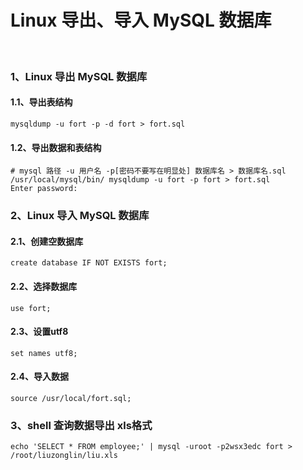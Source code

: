 # Linux 导出、导入 MySQL 数据库

​​

### 1、Linux 导出 MySQL 数据库

#### 1.1、导出表结构

```shell
mysqldump -u fort -p -d fort > fort.sql
```

#### 1.2、导出数据和表结构

```shell
# mysql 路径 -u 用户名 -p[密码不要写在明显处] 数据库名 > 数据库名.sql
/usr/local/mysql/bin/ mysqldump -u fort -p fort > fort.sql
Enter password: 
```

### 2、Linux 导入 MySQL 数据库

#### 2.1、创建空数据库

```mysql
create database IF NOT EXISTS fort;
```

#### 2.2、选择数据库

```mysql
use fort;
```

#### 2.3、设置utf8

```mysql
set names utf8;
```

#### 2.4、导入数据

```mysql
source /usr/local/fort.sql;
```

### 3、shell 查询数据导出 xls格式

```shell
echo 'SELECT * FROM employee;' | mysql -uroot -p2wsx3edc fort > /root/liuzonglin/liu.xls
```

‍
